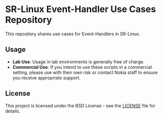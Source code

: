 # SR-Linux Event-Handler Use Cases Repository

This repository shares use cases for Event-Handlers in SR-Linux.

## Usage

- **Lab Use**: Usage in lab environments is generally free of charge.
- **Commercial Use**: If you intend to use these scripts in a commercial setting, please use with their own risk or contact Nokia staff to ensure you receive appropriate support.

## License

This project is licensed under the BSD License - see the [LICENSE](LICENSE) file for details.

